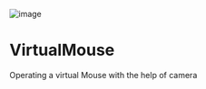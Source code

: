 
![image](https://user-images.githubusercontent.com/79296149/136213577-e41295be-36c0-429f-b1b1-4362fe1d6263.png)

# VirtualMouse
Operating a virtual Mouse with the help of camera

